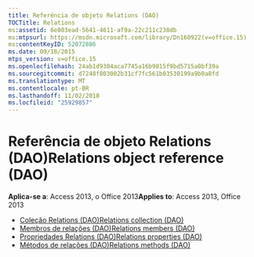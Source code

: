 ```yaml
---
title: Referência de objeto Relations (DAO)
TOCTitle: Relations
ms:assetid: 6e803ead-5641-4611-af9a-22c211c238db
ms:mtpsurl: https://msdn.microsoft.com/library/Dn160922(v=office.15)
ms:contentKeyID: 52072886
ms.date: 09/18/2015
mtps_version: v=office.15
ms.openlocfilehash: 24ab1d9304aca7745a16b9815f9bd5715a0bf39a
ms.sourcegitcommit: d7248f803002b31cf7fc561b03530199a9b0a8fd
ms.translationtype: MT
ms.contentlocale: pt-BR
ms.lasthandoff: 11/02/2018
ms.locfileid: "25929857"
---
```

# <a name="relations-object-reference-dao"></a><span data-ttu-id="5ef8d-102">Referência de objeto Relations (DAO)</span><span class="sxs-lookup"><span data-stu-id="5ef8d-102">Relations object reference (DAO)</span></span>

<span data-ttu-id="5ef8d-103">**Aplica-se a**: Access 2013, o Office 2013</span><span class="sxs-lookup"><span data-stu-id="5ef8d-103">**Applies to**: Access 2013, Office 2013</span></span>

- [<span data-ttu-id="5ef8d-104">Coleção Relations (DAO)</span><span class="sxs-lookup"><span data-stu-id="5ef8d-104">Relations collection (DAO)</span></span>](relations-collection-dao.md)
- [<span data-ttu-id="5ef8d-105">Membros de relações (DAO)</span><span class="sxs-lookup"><span data-stu-id="5ef8d-105">Relations members (DAO)</span></span>](relations-members-dao.md)
- [<span data-ttu-id="5ef8d-106">Propriedades Relations (DAO)</span><span class="sxs-lookup"><span data-stu-id="5ef8d-106">Relations properties (DAO)</span></span>](relations-properties-dao.md)
- [<span data-ttu-id="5ef8d-107">Métodos de relações (DAO)</span><span class="sxs-lookup"><span data-stu-id="5ef8d-107">Relations methods (DAO)</span></span>](relations-methods-dao.md)

